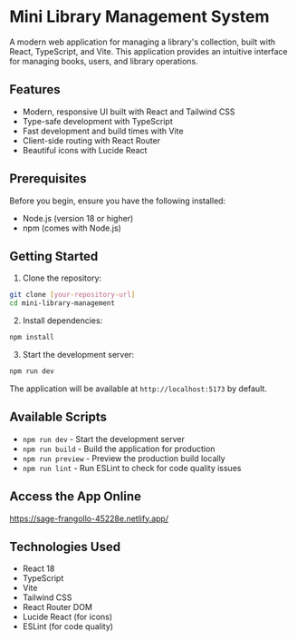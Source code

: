# Mini Library Management System

A modern web application for managing a library's collection, built with React, TypeScript, and Vite. This application provides an intuitive interface for managing books, users, and library operations.

## Features

- Modern, responsive UI built with React and Tailwind CSS
- Type-safe development with TypeScript
- Fast development and build times with Vite
- Client-side routing with React Router
- Beautiful icons with Lucide React

## Prerequisites

Before you begin, ensure you have the following installed:
- Node.js (version 18 or higher)
- npm (comes with Node.js)

## Getting Started

1. Clone the repository:
```bash
git clone [your-repository-url]
cd mini-library-management
```

2. Install dependencies:
```bash
npm install
```

3. Start the development server:
```bash
npm run dev
```

The application will be available at `http://localhost:5173` by default.

## Available Scripts

- `npm run dev` - Start the development server
- `npm run build` - Build the application for production
- `npm run preview` - Preview the production build locally
- `npm run lint` - Run ESLint to check for code quality issues

## Access the App Online
https://sage-frangollo-45228e.netlify.app/


## Technologies Used

- React 18
- TypeScript
- Vite
- Tailwind CSS
- React Router DOM
- Lucide React (for icons)
- ESLint (for code quality)